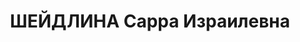 ---
title: ШЕЙДЛИНА Сарра Израилевна
description: 'Род. в 1898, Латвия, еврейка, член ВКП(б). Зав. школьным отд., (быв.
  редактор Смолен. газеты "Рабочий путь")

  Арестована 23.06.1937. Обв. по ст. 58-8. Приговор: 22.11.1937 – ВМН. Расстреляна
  22.11.1937'
---